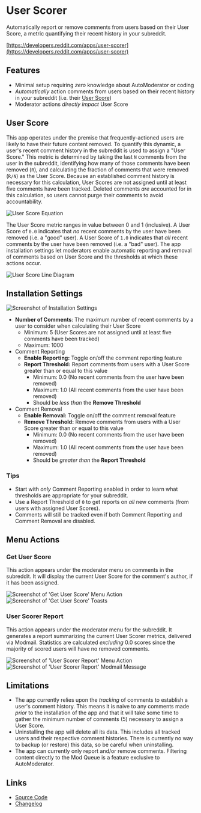 # User Scorer

Automatically report or remove comments from users based on their User Score, a metric quantifying their recent history in your subreddit.

[https://developers.reddit.com/apps/user-scorer](https://developers.reddit.com/apps/user-scorer)

## Features

* Minimal setup requiring *zero* knowledge about AutoModerator or coding
* *Automatically* action comments from users based on their recent history in your subreddit (i.e. their [User Score](#user-score))
* Moderator actions *directly impact* User Score

## User Score

This app operates under the premise that frequently-actioned users are likely to have their future content removed. To quantify this dynamic, a user's recent comment history in the subreddit is used to assign a "User Score." This metric is determined by taking the last `N` comments from the user in the subreddit, identifying how many of those comments have been removed (`R`), and calculating the fraction of comments that were removed (`R/N`) as the User Score. Because an established comment history is necessary for this calculation, User Scores are not assigned until at least five comments have been tracked. Deleted comments *are* accounted for in this calculation, so users cannot purge their comments to avoid accountability.

![User Score Equation](https://github.com/user-attachments/assets/0664c452-7a97-4b9a-b6b5-350b124d1675)

The User Score metric ranges in value between 0 and 1 (inclusive). A User Score of `0.0` indicates that *no* recent comments by the user have been removed (i.e. a "good" user). A User Score of `1.0` indicates that *all* recent comments by the user have been removed (i.e. a "bad" user). The app installation settings let moderators enable automatic reporting and removal of comments based on User Score and the thresholds at which these actions occur.

![User Score Line Diagram](https://github.com/user-attachments/assets/1ea3bffa-2aef-447f-a764-29890c30f25e)

## Installation Settings

![Screenshot of Installation Settings](https://github.com/user-attachments/assets/8baad9f6-414b-47af-bcd3-18db13f88172)

* **Number of Comments**: The maximum number of recent comments by a user to consider when calculating their User Score
  * Minimum: 5 (User Scores are not assigned until at least five comments have been tracked)
  * Maximum: 1000
* Comment Reporting
  * **Enable Reporting:** Toggle on/off the comment reporting feature
  * **Report Threshold:** Report comments from users with a User Score greater than or equal to this value
    * Minimum: 0.0 (No recent comments from the user have been removed)
    * Maximum: 1.0 (All recent comments from the user have been removed)
    * Should be *less than* the **Remove Threshold**
* Comment Removal
  * **Enable Removal:** Toggle on/off the comment removal feature
  * **Remove Threshold:** Remove comments from users with a User Score greater than or equal to this value
    * Minimum: 0.0 (No recent comments from the user have been removed)
    * Maximum: 1.0 (All recent comments from the user have been removed)
    * Should be *greater than* the **Report Threshold**

### Tips

* Start with *only* Comment Reporting enabled in order to learn what thresholds are appropriate for your subreddit.
* Use a Report Threshold of `0` to get reports on *all* new comments (from users with assigned User Scores).
* Comments will still be tracked even if both Comment Reporting and Comment Removal are disabled.

## Menu Actions

### Get User Score

This action appears under the moderator menu on comments in the subreddit. It will display the current User Score for the comment's author, if it has been assigned.

![Screenshot of 'Get User Score' Menu Action](https://github.com/user-attachments/assets/d03994e0-4330-489b-b827-fcce742afbb2) ![Screenshot of 'Get User Score' Toasts](https://github.com/user-attachments/assets/c8e5bde1-bf23-41c6-ae0a-4074252133a4)

### User Scorer Report

This action appears under the moderator menu for the subreddit. It generates a report summarizing the current User Scorer metrics, delivered via Modmail. Statistics are calculated *excluding* 0.0 scores since the majority of scored users will have no removed comments.

![Screenshot of 'User Scorer Report' Menu Action](https://github.com/user-attachments/assets/28a6e3b4-3293-4331-a5bc-01997df3874b) ![Screenshot of 'User Scorer Report' Modmail Message](https://github.com/user-attachments/assets/f410c1a1-b1e0-413b-bd0b-f3a32898551a)

## Limitations

* The app currently relies upon the *tracking* of comments to establish a user's comment history. This means it is naive to any comments made *prior* to the installation of the app and that it will take some time to gather the minimum number of comments (5) necessary to assign a User Score.
* Uninstalling the app will delete all its data. This includes all tracked users and their respective comment histories. There is currently no way to backup (or restore) this data, so be careful when uninstalling.
* The app can currently only report and/or remove comments. Filtering content directly to the Mod Queue is a feature exclusive to AutoModerator.

## Links

* [Source Code](https://github.com/shiruken/user-scorer/)
* [Changelog](https://github.com/shiruken/user-scorer/releases)
